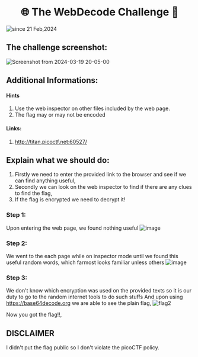 <h1 align="center">🌐 The WebDecode Challenge 🚩</h1>
<img src="https://komarev.com/ghpvc/?username=CTF-isaka&label=Bookmarklet&color=0e75b6&style=flat" align="center" alt="since 21 Feb,2024" />

## The challenge screenshot:
![Screenshot from 2024-03-19 20-05-00](https://github.com/isaka-james/picoCTFs-Solutions/assets/76619967/b485720f-5d99-487c-918a-6299adc2adb5)


## Additional Informations:
#### Hints
1. Use the web inspector on other files included by the web page.
2. The flag may or may not be encoded

#### Links:
1. http://titan.picoctf.net:60527/

## Explain what we should do:
1. Firstly we need to enter the provided link to the browser and see if we can find anything useful,
2. Secondly we can look on the web inspector to find if there are any clues to find the flag,
3. If the flag is encrypted we need to decrypt it!

### Step 1:
Upon entering the web page, we found nothing useful
![image](https://github.com/isaka-james/picoCTFs-Solutions/assets/76619967/ca6c6be2-e8db-4ee4-8eb3-3bf96aa3bd3c)

### Step 2:
We went to the each page while on inspector mode until we found this useful random words, which farmost looks familiar unless others
![image](https://github.com/isaka-james/picoCTFs-Solutions/assets/76619967/52b9152d-a432-48da-948d-8e69f3883f2d)

### Step 3:
We don't know which encryption was used on the provided texts so it is our duty to go to the random internet tools to do such stuffs
And upon using https://base64decode.org we are able to see the plain flag, 
![flag2](https://github.com/isaka-james/picoCTFs-Solutions/assets/76619967/43dc9ad5-be87-4d04-9116-77ec269ddad8)


Now you got the flag!!,

## DISCLAIMER
I didn't put the flag public so I don't violate the picoCTF policy.





